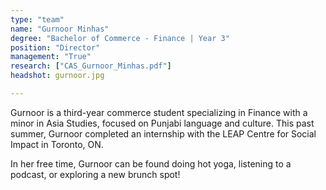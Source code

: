 ```yaml
---
type: "team"
name: "Gurnoor Minhas"
degree: "Bachelor of Commerce - Finance | Year 3"
position: "Director"
management: "True"
research: ["CAS_Gurnoor_Minhas.pdf"]
headshot: gurnoor.jpg

---
```


Gurnoor is a third-year commerce student specializing in Finance with a minor in Asia Studies, focused on Punjabi language and culture. This past summer, Gurnoor completed an internship with the LEAP Centre for Social Impact in Toronto, ON. 
 
In her free time, Gurnoor can be found doing hot yoga, listening to a podcast, or exploring a new brunch spot!

